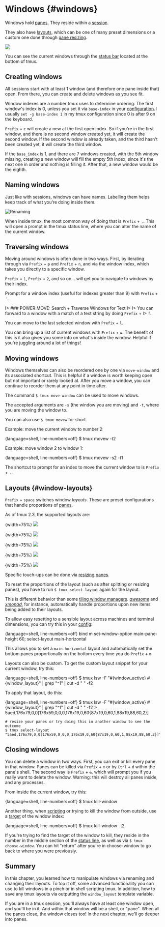# Windows {#windows}

Windows hold [panes](#panes). They reside within a [session](#sessions).

They also have [layouts](#window-layouts), which can be one of many preset
dimensions or a custom one done through [pane resizing](#pane-resizing).

![](images/info/window.png)

You can see the current windows through the [status bar](#status-bar)
located at the bottom of tmux.

## Creating windows

All sessions start with at least 1 window (and therefore one pane inside that)
open. From there, you can create and delete windows as you see fit.

Window indexes are a number tmux uses to determine ordering. The first window's
index is 0, unless you set it via `base-index` in your [configuration](#config).
I usually `set -g base-index 1` in my tmux configuration since 0 is after 9 on
the keyboard.

`Prefix` + `c` will create a new at the first open index. So if you're in the
first window, and there is no second window created yet, it will create the
second window. If the second window is already taken, and the third hasn't
been created yet, it will create the third window.

If the `base_index` is 1, and there are 7 windows created, with the 5th window
missing, creating a new window will fill the empty 5th index, since it's the
next one in order and nothing is filling it. After that, a new window would be
the eighth.

## Naming windows

Just like with sessions, windows can have names. Labelling them helps keep track
of what you're doing inside them.

![Renaming](images/06-window/rename.png)

When inside tmux, the most common way of doing that is `Prefix` + `,`. This will
open a prompt in the tmux status line, where you can alter the name of the
current window.

## Traversing windows

Moving around windows is often done in two ways. First, by iterating through via
`Prefix` + `p` and `Prefix` + `n`, and via the window index, which takes you
directly to a specific window.

`Prefix` + `1`, `Prefix` + `2`, and so on... will get you to navigate to windows
by their index.

Prompt for a window index (useful for indexes greater than 9) with `Prefix` +
`'`.

I> ### POWER MOVE: Search + Traverse Windows for Text
I> 
I> You can forward to a window with a match of a text string by doing `Prefix` +
I> `f`.

You can move to the last selected window with `Prefix` + `l`.

You can bring up a list of current windows with `Prefix` + `w`. The benefit of
this is it also gives you some info on what's inside the window. Helpful if
you're juggling around a lot of things!

## Moving windows

Windows themselves can also be reordered one by one via `move-window` and its
associated shortcut. This is helpful if a window is worth keeping open but not
important or rarely looked at. After you move a window, you can continue to
reorder them at any point in time after.

The command `$ tmux move-window` can be used to move windows.

The accepted arguments are `-s` (the window you are moving) and `-t`, where you
are moving the window to.

You can also use `$ tmux movew` for short.

Example: move the current window to number 2:

{language=shell, line-numbers=off}
    $ tmux movew -t2

Example: move window 2 to window 1:

{language=shell, line-numbers=off}
    $ tmux movew -s2 -t1

The shortcut to prompt for an index to move the current window to is `Prefix` +
`.`.

## Layouts {#window-layouts}

`Prefix` + `space` switches window *layouts*. These are preset configurations
that handle proportions of [panes](#panes).

As of tmux 2.3, the supported layouts are:

{width=75%}
![](images/06-window/even-horizontal.png)

{width=75%}
![](images/06-window/even-vertical.png)

{width=75%}
![](images/06-window/main-horizontal.png)

{width=75%}
![](images/06-window/main-vertical.png)

{width=75%}
![](images/06-window/tiled.png)

Specific touch-ups can be done via [resizing panes](#resizing-panes).

To reset the proportions of the layout (such as after splitting or resizing
panes), you have to run `$ tmux select-layout` again for the layout.

This is different behavior than some [tiling window managers](https://en.wikipedia.org/wiki/Tiling_window_manager).
[*awesome*](https://awesomewm.org/) and [*xmonad*](http://xmonad.org/), for
instance, automatically handle proportions upon new items being added to their
layouts.

To allow easy resetting to a sensible layout across machines and terminal
dimensions, you can try this in your [config](#config):

{language=shell, line-numbers=off}
    bind m set-window-option main-pane-height 60\; select-layout main-horizontal

This allows you to set a `main-horizontal` layout and automatically set the
bottom panes proportionally on the bottom every time you do `Prefix` + `m`.

Layouts can also be custom. To get the custom layout snippet for your current
window, try this:

{language=shell, line-numbers=off}
    $ tmux lsw -F "#{window_active} #{window_layout}" | grep "^1" | cut -d " " -f2

To apply that layout, do this:

{language=shell, line-numbers=off}
    $ tmux lsw -F "#{window_active} #{window_layout}" | grep "^1" | cut -d " " -f2
    > 5aed,176x79,0,0[176x59,0,0,0,176x19,0,60{87x19,0,60,1,88x19,88,60,2}]

    # resize your panes or try doing this in another window to see the outcome
    $ tmux select-layout "5aed,176x79,0,0[176x59,0,0,0,176x19,0,60{87x19,0,60,1,88x19,88,60,2}]"

## Closing windows

You can delete a window in two ways. First, you can exit or kill every pane in
that window.  Panes can be killed via `Prefix` + `x` or by `Ctrl` + `d` within
the pane's shell. The second way is `Prefix` + `&`, which will prompt you if you
really want to delete the window. Warning: this will destroy all panes inside,
and any processes.

From inside the current window, try this:

{language=shell, line-numbers=off}
    $ tmux kill-window

Another thing, when [scripting](#scripting-tmux) or trying to kill the window
from outside, use a [target](#targets) of the window index:

{language=shell, line-numbers=off}
    $ tmux kill-window -t2

If you're trying to find the target of the window to kill, they reside in the number
in the middle section of the [status line](#status-line), as well as via `$ tmux
choose-window`. You can hit "return" after you're in choose-window to go back to
where you were previously.

## Summary

In this chapter, you learned how to manipulate windows via renaming and changing
their layouts. To top it off, some advanced functionality you can use to kill
windows in a pinch or in shell scripting tmux. In addition, how to save any tmux
layouts via outputting the `window_layout` template variable.

If you are in a tmux session, you'll always have at least one window open, and
you'll be in it. And within that window will be a shell, or "pane". When all the
panes close, the window closes too!  In the next chapter, we'll go deeper into
panes.
